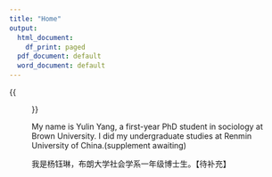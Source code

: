 ```yaml
---
title: "Home"
output:
  html_document:
    df_print: paged
  pdf_document: default
  word_document: default
---
```


{{<figure src=![photo](./images/photo.JPG) title="Welcome to My Website" width="450">}}

My name is Yulin Yang, a first-year PhD student in sociology at Brown University.  I did my undergraduate studies at Renmin University of China.(supplement awaiting)

我是杨钰琳，布朗大学社会学系一年级博士生。【待补充】
